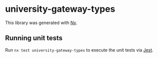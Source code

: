 # university-gateway-types

This library was generated with [Nx](https://nx.dev).

## Running unit tests

Run `nx test university-gateway-types` to execute the unit tests via [Jest](https://jestjs.io).
